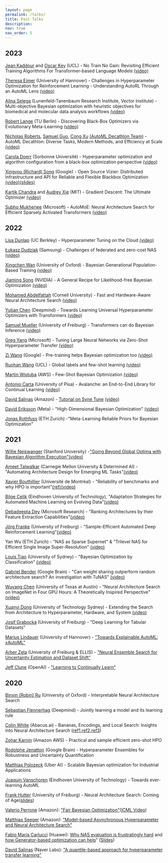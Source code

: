 ```yaml
---
layout: page
permalink: /talks/
title: Past Talks
description: 
nav: true
nav_order: 5
---
```



## 2023

[Jean Kaddour](https://jeankaddour.com/) and [Oscar Key](https://oscarkey.github.io/) (UCL) - No Train No Gain: Revisiting Efficient Training Algorithms For Transformer-based Language Models [(video)](https://youtu.be/vg0kBT37EK4?si=oIK4lcvIiSmDnz0y)


[Theresa Eimer](https://scholar.google.com/citations?user=nKbDyf0AAAAJ&hl=en) (University of Hannover) - Challenges in Hyperparameter Optimization for Reinforcement Learning - Understanding AutoRL Through an AutoML Lens [(video)](https://youtu.be/RsBjvKXygxc)


[Alina Selega](https://scholar.google.ca/citations?hl=en&user=tpG4CaIAAAAJ&view_op=list_works&sortby=pubdate) (Lunenfeld-Tanenbaum Research Institute, Vector Institute) - Multi-objective Bayesian optimization with heuristic objectives for biomedical and molecular data analysis workflows [(video)](https://youtu.be/U9HHeaHeCqc)


[Robert Lange](https://roberttlange.github.io/) (TU Berlin) - Discovering Black-Box Optimizers via Evolutionary Meta-Learning [(video)](https://youtu.be/1H0Z3UEutos)

[Nicholas Roberts](https://nick11roberts.science/), [Samuel Guo](https://www.linkedin.com/in/samuel-guo-03570b148/), [Cong Xu](https://scholar.google.com/citations?user=B8WA2XsAAAAJ) [(AutoML Decathlon Team)](https://www.cs.cmu.edu/~automl-decathlon-22/) - AutoML Decathlon: Diverse Tasks, Modern Methods, and Efficiency at Scale [(video)](https://youtu.be/dGDGpvkQWJM)

[Carola Doerr](https://webia.lip6.fr/~doerr/) (Sorbonne Université) - Hyperparameter optimization and algorithm configuration from a black-box optimization perspective [(video)](https://youtu.be/SD0SU0uW6SI)

[Xingyou (Richard) Song](https://xingyousong.github.io/) (Google) - Open Source Vizier: Distributed Infrastructure and API for Reliable and Flexible Blackbox Optimization [(video)](https://youtu.be/Ya_V5isGdG8)[(slides)](../assets/pdf/slides_richard_song.pdf)

[Kartik Chandra](https://cs.stanford.edu/~kach/) and [Audrey Xie](https://0a.ax/) (MIT) - Gradient Descent: The Ultimate Optimizer [(video)](https://youtu.be/v_8eV0PjRuc)

[Subho Mukherjee](https://www.microsoft.com/en-us/research/people/submukhe/) (Microsoft) - AutoMoE: Neural Architecture Search for Efficient Sparsely Activated Transformers [(video)](https://youtu.be/sSusEYtL-YM)



## 2022

[Lisa Dunlap](https://www.lisabdunlap.com/) (UC Berkley) - Hyperparameter Tuning on the Cloud [(video)](https://youtu.be/6_jggZz-VSI)

[Łukasz Dudziak](https://scholar.google.com/citations?user=R47NvpoAAAAJ&hl=pl) (Samsung) - Challenges of federated and zero-cost NAS [(video)](https://youtu.be/24A0jUY0BTU)

[Xingchen Wan](https://www.robots.ox.ac.uk/~xwan/) (University of Oxford) - Bayesian Generational Population-Based Training [(video)](https://youtu.be/xWNXzneLmm8)

[Jiaming Song](https://tsong.me/) (NVIDIA) - A General Recipe for Likelihood-free Bayesian Optimization [(video)](https://youtu.be/cHR9WJnn5dE)

[Mohamed Abdelfattah](https://www.mohsaied.com/) (Cornell University) - Fast and Hardware-Aware Neural Architecture Search [(video)](https://youtu.be/Ij7oqAwLPOk)

[Yutian Chen](https://www.cantab.net/users/yutian.chen/index.html) (Deepmind) - Towards Learning Universal Hyperparameter Optimizers with Transformers [(video)](https://youtu.be/dt7yn_kSrDI)

[Samuel Mueller](https://ml.informatik.uni-freiburg.de/profile/mueller/) (University of Freiburg) - Transformers can do Bayesian Inference [(video)](https://youtu.be/XnngBWe2WYE)

[Greg Yang](https://www.microsoft.com/en-us/research/people/gregyang/) (Microsoft) - Tuning Large Neural Networks via Zero-Shot Hyperparameter Transfer  [(video)](https://youtu.be/XpU3mDKJOak)

[Zi Wang](https://ziw.mit.edu/) (Google) - Pre-training helps Bayesian optimization too [(video)](https://www.youtube.com/watch?v=cH4-hHXvO5c)

[Ruohan Wang](https://ruohanw.github.io/) (UCL) - Global labels and few-shot learning [(video)](https://www.youtube.com/watch?v=oT2Y6byjhYQ)

[Martin Wistuba](https://scholar.google.de/citations?user=pTULHVsAAAAJ&hl=de) (AWS) - Few-Shot Bayesian Optimization [(video)](https://www.youtube.com/watch?v=mJduKEKSh_A)

[Antonio Carta](http://pages.di.unipi.it/carta/) (University of Pisa) - Avalanche: an End-to-End Library for Continual Learning [(video)](https://www.youtube.com/watch?v=n6mykeLdeg0)

[David Salinas](https://geoalgo.github.io/) (Amazon) - [Tutorial on Syne Tune](https://github.com/awslabs/syne-tune) [(video)](https://www.youtube.com/watch?v=DlM-__TTa3U&t=647s)

[David Eriksson](https://dme65.github.io/) (Meta) - "High-Dimensional Bayesian Optimization" [(video)](https://www.youtube.com/watch?v=jjaOWe29krU&t=2352s)

[Jonas Rothfuss](https://las.inf.ethz.ch/people/jonas-rothfuss) (ETH Zurich) -"Meta-Learning Reliable Priors for Bayesian Optimization"


## 2021

[Willie Neiswanger](https://willieneis.github.io/) (Stanford University) -["Going Beyond Global Optima with Bayesian Algorithm Execution"](https://willieneis.github.io/bax-website/)[(video)](https://www.youtube.com/watch?v=Jp73k6jcpGs&t=50s)

[Ameet Talwalkar](https://www.cs.cmu.edu/~atalwalk/) (Carnegie Mellon University & Determined AI) - "Automating Architecture Design for Emerging ML Tasks"[(video)](https://www.youtube.com/watch?v=N5-d4URSTSE&t=2716s)

[Xavier Bouthillier](https://mila.quebec/en/person/xavier-bouthillier/) (Université de Montréal) - "Reliability of benchmarks and why HPO is important"[(ref)](https://arxiv.org/abs/2103.03098)[(video)](https://www.youtube.com/watch?v=ZRQF72IXiDc)

[Bilge Celik](https://research.tue.nl/en/persons/bilge-celik-aydin) (Eindhoven University of Technology), "Adaptation Strategies for Automated Machine Learning on Evolving Data"[(video)](https://www.youtube.com/watch?v=m4uSKU-KwuI&t=3s)

[Debadeepta Dey](https://www.microsoft.com/en-us/research/people/dedey/) (Microsoft Research) - "Ranking Architectures by their Feature Extraction Capabilities"[(video)](https://www.youtube.com/watch?v=K6wz4DcwVkI)

[Jörg Franke](https://ml.informatik.uni-freiburg.de/people/franke/index.html) (University of Freiburg) - "Sample-Efficient Automated Deep Reinforcement Learning"[(video)](https://www.youtube.com/watch?v=asHw00jw4Ng)

Yan Wu (ETH Zurich) - "NAS as Sparse Supernet" & "Trilevel NAS for Efficient Single Image Super-Resolution" [(video)](https://www.youtube.com/watch?v=zcXsRJ69g3c)

[Louis Tiao](https://tiao.io/) (University of Sydney) - "Bayesian Optimization by Classification" [(video)](https://www.youtube.com/watch?v=eT3nHnN3OYA)

[Gabriel Bender](https://scholar.google.com/citations?user=6D-XbmAAAAAJ&hl=de) (Google Brain) - "Can weight sharing outperform random architecture search? An investigation with TuNAS" [(video)](https://youtu.be/JbtZVQVJbY8)

[Wuyang Chen](https://chenwydj.github.io/) (University of Texas at Austin) - "Neural Architecture Search on ImageNet in Four GPU Hours: A Theoretically Inspired Perspective" [(video)](https://www.youtube.com/watch?v=o8V1LeZaPwU&t=1152s)

[Xuanyi Dong](https://xuanyidong.com/) (University of Technology Sydney) - Extending the Search from Architecture to Hyperparameter, Hardware, and System [(video)](https://youtu.be/ayjKCVxRW2Y)

[Josif Grabocka](https://relea.informatik.uni-freiburg.de/people/josif-grabocka) (University of Freiburg) - "Deep Learning for Tabular Datasets"

[Marius Lindauer](https://www.tnt.uni-hannover.de/en/staff/lindauer/) (University of Hannover) - ["Towards Explainable AutoML: xAutoML"](https://www.automl.org/wp-content/uploads/2021/03/xAutoML-PDP.pdf)

[Arber Zela](https://ml.informatik.uni-freiburg.de/people/zela/index.html) (University of Freiburg & ELLIS) - ["Neural Ensemble Search for Uncertainty Estimation and Dataset Shift"](https://www.automl.org/wp-content/uploads/2021/03/AutoML_seminar__NES.pdf)

[Jeff Clune](http://jeffclune.com/) (OpenAI) - ["Learning to Continually Learn"](https://slideslive.com/38930882/learning-to-continually-learn?)

## 2020

[Binxin (Robin) Ru](https://rubinxin.github.io/) (University of Oxford) - Interpretable Neural Architecture Search  

[Sebastian Flennerhag](http://flennerhag.com/) (Deepmind) - Jointly learning a model and its learning rule

[Colin White](https://crwhite.ml/) (Abacus.ai) - Bananas, Encodings, and Local Search: Insights into Neural Architecture Search ([ref1](https://arxiv.org/abs/1910.11858),[ref2](https://arxiv.org/abs/2007.04965),[ref3](https://arxiv.org/abs/2005.02960))

[Zohar Karnin](https://scholar.google.com/citations?user=aUsrzjgAAAAJ&hl=en) (Amazon AWS) - Practical and sample efficient zero-shot HPO

[Rodolphe Jenatton](http://rodolphejenatton.com/) (Google Brain) - Hyperparameter Ensembles for Robustness and Uncertainty Quantification

[Matthias Polozeck](https://scholar.google.com/citations?user=g5BRMkoAAAAJ&hl=en) (Uber AI) - Scalable Bayesian optimization for Industrial Applications

[Joaquin Vanschoren](https://joaquinvanschoren.github.io/home/) (Eindhoven University of Technology) - Towards ever-learning AutoML

[Frank Hutter](http://aad.informatik.uni-freiburg.de/people/hutter/) (University of Freiburg) - Neural Architecture Search: Coming of Age([slides](https://www.dropbox.com/s/4nv8fuhuenxsx87/Frank_Hutter__NAS_Coming_of_Age_2020.pdf?dl=0))

[Valerio Perrone](https://sites.google.com/view/valerioperrone/) (Amazon): ["Fair Bayesian Optimization"](https://arxiv.org/abs/2006.05109)([ICML Video](https://slideslive.com/38930648/fair-bayesian-optimization))

[Matthias Seeger](https://mseeger.github.io/) (Amazon): ["Model-based Asynchronous Hyperparameter and Neural Architecture Search"](https://arxiv.org/abs/2003.10865)

[Fabio Maria Carlucci](https://fmcarlucci.github.io/) (Huawei): [Why NAS evaluation is frustratingly hard](https://openreview.net/forum?id=HygrdpVKvr) and [how Generator-based optimization can help](https://arxiv.org/abs/2004.01395)”  ([Slides](https://docs.google.com/presentation/d/1j9U8Tl1faTkXLN_dc5mf9ack1YVBq3N3FH86wbAyDwg/edit?usp=sharing))

[David Salinas](https://geoalgo.github.io/) (Naver Labs): ["A quantile-based approach for hyperparameter transfer learning"](https://proceedings.icml.cc/static/paper_files/icml/2020/4367-Paper.pdf)



